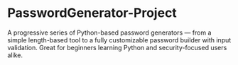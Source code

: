 # PasswordGenerator-Project
A progressive series of Python-based password generators — from a simple length-based tool to a fully customizable password builder with input validation. Great for beginners learning Python and security-focused users alike.
